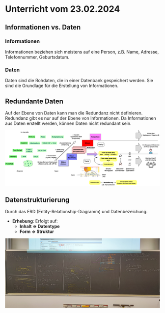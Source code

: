 # Unterricht vom 23.02.2024

## Informationen vs. Daten

### Informationen

Informationen beziehen sich meistens auf eine Person, z.B. Name, Adresse, Telefonnummer, Geburtsdatum.

### Daten

Daten sind die Rohdaten, die in einer Datenbank gespeichert werden. Sie sind die Grundlage für die Erstellung von Informationen.

## Redundante Daten

Auf der Ebene von Daten kann man die Redundanz nicht definieren. Redundanz gibt es nur auf der Ebene von Informationen. Da Informationen aus Daten erstellt werden, können Daten nicht redundant sein.

![alt text](<../x_ressources/Wissenstreppe%20Wechselkurs%20(m162).png>)

## Datenstrukturierung

Durch das ERD (Entity-Relationship-Diagramm) und Datenbezeichung.

- **Erhebung**: Erfolgt auf:
  - **Inhalt => Datentype**
  - **Form => Struktur**

![alt text](../x_ressources/1708675968385.jpg)
